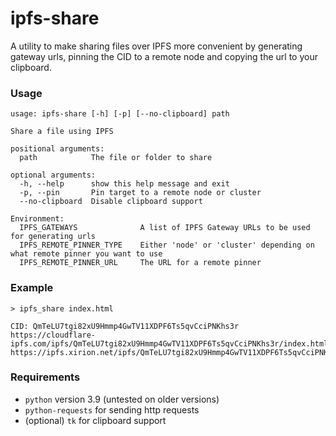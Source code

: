 # ipfs-share
A utility to make sharing files over IPFS more convenient by generating gateway urls, pinning the CID to a remote node 
and copying the url to your clipboard.

### Usage
```shell
usage: ipfs-share [-h] [-p] [--no-clipboard] path

Share a file using IPFS

positional arguments:
  path            The file or folder to share

optional arguments:
  -h, --help      show this help message and exit
  -p, --pin       Pin target to a remote node or cluster
  --no-clipboard  Disable clipboard support

Environment:
  IPFS_GATEWAYS              A list of IPFS Gateway URLs to be used for generating urls
  IPFS_REMOTE_PINNER_TYPE    Either 'node' or 'cluster' depending on what remote pinner you want to use
  IPFS_REMOTE_PINNER_URL     The URL for a remote pinner
```

### Example
```shell
> ipfs_share index.html

CID: QmTeLU7tgi82xU9Hmmp4GwTV11XDPF6Ts5qvCciPNKhs3r
https://cloudflare-ipfs.com/ipfs/QmTeLU7tgi82xU9Hmmp4GwTV11XDPF6Ts5qvCciPNKhs3r/index.html
https://ipfs.xirion.net/ipfs/QmTeLU7tgi82xU9Hmmp4GwTV11XDPF6Ts5qvCciPNKhs3r/index.html
```


### Requirements
* `python` version 3.9 (untested on older versions)
* `python-requests` for sending http requests
* (optional) `tk` for clipboard support
